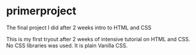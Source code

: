 # primerproject
The final project I did after 2 weeks intro to HTML and CSS

This is my first tryout after 2 weeks of intensive tutorial on HTML and CSS. No CSS libraries was used. It is plain Vanilla CSS.
